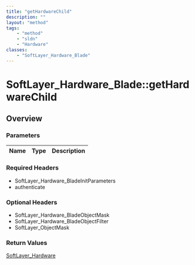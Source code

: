 ```yaml
---
title: "getHardwareChild"
description: ""
layout: "method"
tags:
    - "method"
    - "sldn"
    - "Hardware"
classes:
    - "SoftLayer_Hardware_Blade"
---
```

# SoftLayer_Hardware_Blade::getHardwareChild
## Overview 


### Parameters 
|Name | Type | Description |
| --- | --- | --- |


### Required Headers
* SoftLayer_Hardware_BladeInitParameters
* authenticate

### Optional Headers
* SoftLayer_Hardware_BladeObjectMask
* SoftLayer_Hardware_BladeObjectFilter
* SoftLayer_ObjectMask

### Return Values
<a href='/reference/datatypes/SoftLayer_Hardware'>SoftLayer_Hardware </a>
